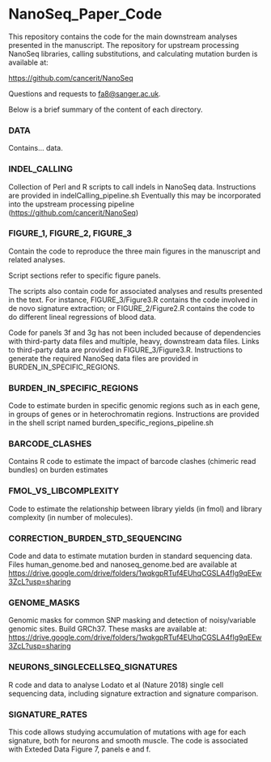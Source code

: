 # NanoSeq_Paper_Code

This repository contains the code for the main downstream analyses presented in the 
manuscript. The repository for upstream processing NanoSeq libraries, calling substitutions, and calculating
mutation burden is available at:

https://github.com/cancerit/NanoSeq

Questions and requests to fa8@sanger.ac.uk.

Below is a brief summary of the content of each directory.

### DATA
Contains... data. 

### INDEL_CALLING
Collection of Perl and R scripts to call indels in NanoSeq data. Instructions are provided in indelCalling_pipeline.sh
Eventually this may be incorporated into the upstream processing pipeline (https://github.com/cancerit/NanoSeq)

### FIGURE_1, FIGURE_2, FIGURE_3 
Contain the code to reproduce the three main figures in the manuscript and related analyses. 

Script sections refer to specific figure panels. 

The scripts also contain code for associated analyses and results presented in the text. For instance, FIGURE_3/Figure3.R contains the code involved in de novo signature extraction; or FIGURE_2/Figure2.R contains the code to do different lineal regressions of blood data.

Code for panels 3f and 3g has not been included because of dependencies with third-party data files and multiple, heavy, downstream data files. Links to third-party data are provided in FIGURE_3/Figure3.R. Instructions to generate the required NanoSeq data files are provided in BURDEN_IN_SPECIFIC_REGIONS.  

### BURDEN_IN_SPECIFIC_REGIONS
Code to estimate burden in specific genomic regions such as in each gene, in groups of genes or in heterochromatin regions. Instructions are provided in the shell script named burden_specific_regions_pipeline.sh 

### BARCODE_CLASHES
Contains R code to estimate the impact of barcode clashes (chimeric read bundles) on burden estimates

### FMOL_VS_LIBCOMPLEXITY
Code to estimate the relationship between library yields (in fmol) and library complexity (in number of molecules).

### CORRECTION_BURDEN_STD_SEQUENCING
Code and data to estimate mutation burden in standard sequencing data.
Files human_genome.bed and nanoseq_genome.bed are available at https://drive.google.com/drive/folders/1wqkgpRTuf4EUhqCGSLA4fIg9qEEw3ZcL?usp=sharing

### GENOME_MASKS
Genomic masks for common SNP masking and detection of noisy/variable genomic sites. Build GRCh37.
These masks are available at: https://drive.google.com/drive/folders/1wqkgpRTuf4EUhqCGSLA4fIg9qEEw3ZcL?usp=sharing

### NEURONS_SINGLECELLSEQ_SIGNATURES
R code and data to analyse Lodato et al (Nature 2018) single cell sequencing data, including signature extraction and signature comparison.

### SIGNATURE_RATES
This code allows studying accumulation of mutations with age for each signature, both for neurons and smooth muscle. 
The code is associated with Exteded Data Figure 7, panels e and f.


